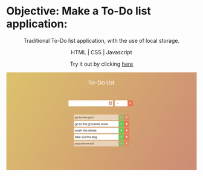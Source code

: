 # Objective:  Make a To-Do list application:

<p align="center">
  Traditional To-Do list application, with the use of local storage.
</p>


<p align="center">
  HTML | CSS | Javascript
</p>

<p align="center">
  Try it out by clicking <a href="https://todo-av.netlify.app/">here</a>
</p>


  ![alt tag](todoCover.png)
